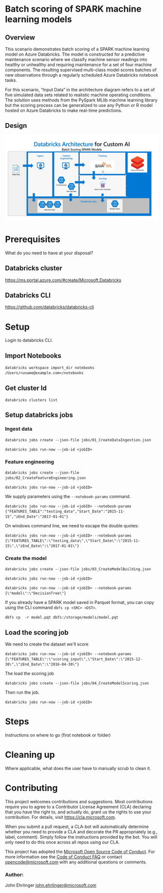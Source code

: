 

# Batch scoring of SPARK machine learning models 

## Overview

This scenario demonstrates batch scoring of a SPARK machine learning model on Azure Databricks. The model is constructed for a predictive maintenance scenario where we classify machine sensor readings into healthy or unhealthy and requiring maintenance for a set of four machine components. The resulting supervised multi-class model scores batches of new observations through a regularly scheduled Azure Databricks notebook tasks.

For this scenario, “Input Data” in the architecture diagram refers to a set of five simulated data sets related to realistic machine operating conditions. The solution uses methods from the PySpark MLlib machine learning library but the scoring process can be generalized to use any Python or R model hosted on Azure Databricks to make real-time predictions.

## Design

![Databricks Architecture diagram](./architecture.jpg "Architecture diagram")

# Prerequisites

What do you need to have at your disposal?

## Databricks cluster

https://ms.portal.azure.com/#create/Microsoft.Databricks

## Databricks CLI

https://github.com/databricks/databricks-cli

# Setup

Login to databricks CLI. 

## Import Notebooks

`databricks workspace import_dir notebooks /Users/<uname@example.com>/notebooks`

## Get cluster Id

`databricks clusters list`

## Setup databricks jobs 

### Ingest data

`databricks jobs create --json-file jobs/01_CreateDataIngestion.json`

`databricks jobs run-now --job-id <jobID>`

### Feature engineering

`databricks jobs create --json-file jobs/02_CreateFeatureEngineering.json`

`databricks jobs run-now --job-id <jobID>`

We supply parameters using the `--notebook-params` command.

`databricks jobs run-now --job-id <jobID> --notebook-params {"FEATURES_TABLE":"testing_data","Start_Date":"2015-11-15","zEnd_Date":"2017-01-01"}`

On windows command line, we need to escape the double quotes:

`databricks jobs run-now --job-id <jobID> --notebook-params {\"FEATURES_TABLE\":\"testing_data\",\"Start_Date\":\"2015-11-15\",\"zEnd_Date\":\"2017-01-01\"}`

### Create the model

`databricks jobs create --json-file jobs/03_CreateModelBuilding.json`

`databricks jobs run-now --job-id <jobID>`

`databricks jobs run-now --job-id <jobID> --notebook-params {\"model\":\"DecisionTree\"}`

If you already have a SPARK model saved in Parquet format, you can copy using the CLI command `dbfs cp <SRC> <DST>`.

`dbfs cp  -r model.pqt dbfs:/storage/models/model.pqt`

## Load the scoring job

We need to create the dataset we'll score

`databricks jobs run-now --job-id <jobID> --notebook-params {\"FEATURES_TABLE\":\"scoring_input\",\"Start_Date\":\"2015-12-30\",\"zEnd_Date\":\"2016-04-30\"}`

The load the scoring job

`databricks jobs create --json-file jobs/04_CreateModelScoring.json`

Then run the job.

`databricks jobs run-now --job-id <jobID>`

# Steps

Instructions on where to go (first notebook or folder)

# Cleaning up

Where applicable, what does the user have to manually scrub to clean it.

# Contributing

This project welcomes contributions and suggestions.  Most contributions require you to agree to a
Contributor License Agreement (CLA) declaring that you have the right to, and actually do, grant us
the rights to use your contribution. For details, visit https://cla.microsoft.com.

When you submit a pull request, a CLA-bot will automatically determine whether you need to provide
a CLA and decorate the PR appropriately (e.g., label, comment). Simply follow the instructions
provided by the bot. You will only need to do this once across all repos using our CLA.

This project has adopted the [Microsoft Open Source Code of Conduct](https://opensource.microsoft.com/codeofconduct/).
For more information see the [Code of Conduct FAQ](https://opensource.microsoft.com/codeofconduct/faq/) or
contact [opencode@microsoft.com](mailto:opencode@microsoft.com) with any additional questions or comments.

### Author: 
John Ehrlinger <john.ehrlinger@microsoft.com>
